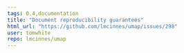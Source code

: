 ```yaml
---
tags: 0.4,documentation
title: "Document reproducibility guarantees"
html_url: "https://github.com/lmcinnes/umap/issues/298"
user: tomwhite
repo: lmcinnes/umap
---
```


